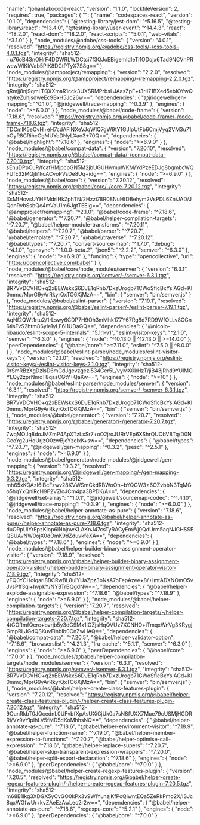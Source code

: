 
  "name": "johanfakocode-react",
  "version": "1.1.0",
  "lockfileVersion": 2,
  "requires": true,
  "packages": {
    "": {
      "name": "codespaces-react",
      "version": "0.1.0",
      "dependencies": {
        "@testing-library/jest-dom": "^5.16.5",
        "@testing-library/react": "^13.4.0",
        "@testing-library/user-event": "^14.4.3",
        "react": "^18.2.0",
        "react-dom": "^18.2.0",
        "react-scripts": "^5.0.1",
        "web-vitals": "^3.1.0"
      }
    },
    "node_modules/@adobe/css-tools": {
      "version": "4.0.1",
      "resolved": "https://registry.npmjs.org/@adobe/css-tools/-/css-tools-4.0.1.tgz",
      "integrity": "sha512-+u76oB43nOHrF4DDWRLWDCtci7f3QJoEBigemIdIeTi1ODqjx6Tad9NCVnPRwewWlKkVab5PlK8DCtPTyX7S8g=="
    },
    "node_modules/@ampproject/remapping": {
      "version": "2.2.0",
      "resolved": "https://registry.npmjs.org/@ampproject/remapping/-/remapping-2.2.0.tgz",
      "integrity": "sha512-qRmjj8nj9qmLTQXXmaR1cck3UXSRMPrbsLJAasZpF+t3riI71BXed5ebIOYwQntykeZuhjsdweEc9BxH5Jc26w==",
      "dependencies": {
        "@jridgewell/gen-mapping": "^0.1.0",
        "@jridgewell/trace-mapping": "^0.3.9"
      },
      "engines": {
        "node": ">=6.0.0"
      }
    },
    "node_modules/@babel/code-frame": {
      "version": "7.18.6",
      "resolved": "https://registry.npmjs.org/@babel/code-frame/-/code-frame-7.18.6.tgz",
      "integrity": "sha512-TDCmlK5eOvH+eH7cdAFlNXeVJqWIQ7gW9tY1GJIpUtFb6CmjVyq2VM3u71bOyR8CRihcCgMUYoDNyLXao3+70Q==",
      "dependencies": {
        "@babel/highlight": "^7.18.6"
      },
      "engines": {
        "node": ">=6.9.0"
      }
    },
    "node_modules/@babel/compat-data": {
      "version": "7.20.10",
      "resolved": "https://registry.npmjs.org/@babel/compat-data/-/compat-data-7.20.10.tgz",
      "integrity": "sha512-sEnuDPpOJR/fcafHMjpcpGN5M2jbUGUHwmuWKM/YdPzeEDJg8bgmbcWQFUfE32MQjti1koACvoPVsDe8Uq+idg==",
      "engines": {
        "node": ">=6.9.0"
      }
    },
    "node_modules/@babel/core": {
      "version": "7.20.12",
      "resolved": "https://registry.npmjs.org/@babel/core/-/core-7.20.12.tgz",
      "integrity": "sha512-XsMfHovsUYHFMdrIHkZphTN/2Hzzi78R08NuHfDBehym2VsPDL6Zn/JAD/JQdnRvbSsbQc4mVaU1m6JgtTEElg==",
      "dependencies": {
        "@ampproject/remapping": "^2.1.0",
        "@babel/code-frame": "^7.18.6",
        "@babel/generator": "^7.20.7",
        "@babel/helper-compilation-targets": "^7.20.7",
        "@babel/helper-module-transforms": "^7.20.11",
        "@babel/helpers": "^7.20.7",
        "@babel/parser": "^7.20.7",
        "@babel/template": "^7.20.7",
        "@babel/traverse": "^7.20.12",
        "@babel/types": "^7.20.7",
        "convert-source-map": "^1.7.0",
        "debug": "^4.1.0",
        "gensync": "^1.0.0-beta.2",
        "json5": "^2.2.2",
        "semver": "^6.3.0"
      },
      "engines": {
        "node": ">=6.9.0"
      },
      "funding": {
        "type": "opencollective",
        "url": "https://opencollective.com/babel"
      }
    },
    "node_modules/@babel/core/node_modules/semver": {
      "version": "6.3.1",
      "resolved": "https://registry.npmjs.org/semver/-/semver-6.3.1.tgz",
      "integrity": "sha512-BR7VvDCVHO+q2xBEWskxS6DJE1qRnb7DxzUrogb71CWoSficBxYsiAGd+Kl0mmq/MprG9yArRkyrQxTO6XjMzA==",
      "bin": {
        "semver": "bin/semver.js"
      }
    },
    "node_modules/@babel/eslint-parser": {
      "version": "7.19.1",
      "resolved": "https://registry.npmjs.org/@babel/eslint-parser/-/eslint-parser-7.19.1.tgz",
      "integrity": "sha512-AqNf2QWt1rtu2/1rLswy6CDP7H9Oh3mMhk177Y67Rg8d7RD9WfOLLv8CGn6tisFvS2htm86yIe1yLF6I1UDaGQ==",
      "dependencies": {
        "@nicolo-ribaudo/eslint-scope-5-internals": "5.1.1-v1",
        "eslint-visitor-keys": "^2.1.0",
        "semver": "^6.3.0"
      },
      "engines": {
        "node": "^10.13.0 || ^12.13.0 || >=14.0.0"
      },
      "peerDependencies": {
        "@babel/core": ">=7.11.0",
        "eslint": "^7.5.0 || ^8.0.0"
      }
    },
    "node_modules/@babel/eslint-parser/node_modules/eslint-visitor-keys": {
      "version": "2.1.0",
      "resolved": "https://registry.npmjs.org/eslint-visitor-keys/-/eslint-visitor-keys-2.1.0.tgz",
      "integrity": "sha512-0rSmRBzXgDzIsD6mGdJgevzgezI534Cer5L/vyMX0kHzT/jiB43jRhd9YUlMGYLQy2zprNmoT8qasCGtY+QaKw==",
      "engines": {
        "node": ">=10"
      }
    },
    "node_modules/@babel/eslint-parser/node_modules/semver": {
      "version": "6.3.1",
      "resolved": "https://registry.npmjs.org/semver/-/semver-6.3.1.tgz",
      "integrity": "sha512-BR7VvDCVHO+q2xBEWskxS6DJE1qRnb7DxzUrogb71CWoSficBxYsiAGd+Kl0mmq/MprG9yArRkyrQxTO6XjMzA==",
      "bin": {
        "semver": "bin/semver.js"
      }
    },
    "node_modules/@babel/generator": {
      "version": "7.20.7",
      "resolved": "https://registry.npmjs.org/@babel/generator/-/generator-7.20.7.tgz",
      "integrity": "sha512-7wqMOJq8doJMZmP4ApXTzLxSr7+oO2jroJURrVEp6XShrQUObV8Tq/D0NCcoYg2uHqUrjzO0zwBjoYzelxK+sw==",
      "dependencies": {
        "@babel/types": "^7.20.7",
        "@jridgewell/gen-mapping": "^0.3.2",
        "jsesc": "^2.5.1"
      },
      "engines": {
        "node": ">=6.9.0"
      }
    },
    "node_modules/@babel/generator/node_modules/@jridgewell/gen-mapping": {
      "version": "0.3.2",
      "resolved": "https://registry.npmjs.org/@jridgewell/gen-mapping/-/gen-mapping-0.3.2.tgz",
      "integrity": "sha512-mh65xKQAzI6iBcFzwv28KVWSmCkdRBWoOh+bYQGW3+6OZvbbN3TqMGo5hqYxQniRcH9F2VZIoJCm4pa3BPDK/A==",
      "dependencies": {
        "@jridgewell/set-array": "^1.0.1",
        "@jridgewell/sourcemap-codec": "^1.4.10",
        "@jridgewell/trace-mapping": "^0.3.9"
      },
      "engines": {
        "node": ">=6.0.0"
      }
    },
    "node_modules/@babel/helper-annotate-as-pure": {
      "version": "7.18.6",
      "resolved": "https://registry.npmjs.org/@babel/helper-annotate-as-pure/-/helper-annotate-as-pure-7.18.6.tgz",
      "integrity": "sha512-duORpUiYrEpzKIop6iNbjnwKLAKnJ47csTyRACyEmWj0QdUrm5aqNJGHSSEQSUAvNW0ojX0dOmK9dZduvkfeXA==",
      "dependencies": {
        "@babel/types": "^7.18.6"
      },
      "engines": {
        "node": ">=6.9.0"
      }
    },
    "node_modules/@babel/helper-builder-binary-assignment-operator-visitor": {
      "version": "7.18.9",
      "resolved": "https://registry.npmjs.org/@babel/helper-builder-binary-assignment-operator-visitor/-/helper-builder-binary-assignment-operator-visitor-7.18.9.tgz",
      "integrity": "sha512-yFQ0YCHoIqarl8BCRwBL8ulYUaZpz3bNsA7oFepAzee+8/+ImtADXNOmO5vJvsPff3qi+hvpkY/NYBTrBQgdNw==",
      "dependencies": {
        "@babel/helper-explode-assignable-expression": "^7.18.6",
        "@babel/types": "^7.18.9"
      },
      "engines": {
        "node": ">=6.9.0"
      }
    },
    "node_modules/@babel/helper-compilation-targets": {
      "version": "7.20.7",
      "resolved": "https://registry.npmjs.org/@babel/helper-compilation-targets/-/helper-compilation-targets-7.20.7.tgz",
      "integrity": "sha512-4tGORmfQcrc+bvrjb5y3dG9Mx1IOZjsHqQVUz7XCNHO+iTmqxWnVg3KRygjGmpRLJGdQSKuvFinbIb0CnZwHAQ==",
      "dependencies": {
        "@babel/compat-data": "^7.20.5",
        "@babel/helper-validator-option": "^7.18.6",
        "browserslist": "^4.21.3",
        "lru-cache": "^5.1.1",
        "semver": "^6.3.0"
      },
      "engines": {
        "node": ">=6.9.0"
      },
      "peerDependencies": {
        "@babel/core": "^7.0.0"
      }
    },
    "node_modules/@babel/helper-compilation-targets/node_modules/semver": {
      "version": "6.3.1",
      "resolved": "https://registry.npmjs.org/semver/-/semver-6.3.1.tgz",
      "integrity": "sha512-BR7VvDCVHO+q2xBEWskxS6DJE1qRnb7DxzUrogb71CWoSficBxYsiAGd+Kl0mmq/MprG9yArRkyrQxTO6XjMzA==",
      "bin": {
        "semver": "bin/semver.js"
      }
    },
    "node_modules/@babel/helper-create-class-features-plugin": {
      "version": "7.20.12",
      "resolved": "https://registry.npmjs.org/@babel/helper-create-class-features-plugin/-/helper-create-class-features-plugin-7.20.12.tgz",
      "integrity": "sha512-9OunRkbT0JQcednL0UFvbfXpAsUXiGjUk0a7sN8fUXX7Mue79cUSMjHGDRRi/Vz9vYlpIhLV5fMD5dKoMhhsNQ==",
      "dependencies": {
        "@babel/helper-annotate-as-pure": "^7.18.6",
        "@babel/helper-environment-visitor": "^7.18.9",
        "@babel/helper-function-name": "^7.19.0",
        "@babel/helper-member-expression-to-functions": "^7.20.7",
        "@babel/helper-optimise-call-expression": "^7.18.6",
        "@babel/helper-replace-supers": "^7.20.7",
        "@babel/helper-skip-transparent-expression-wrappers": "^7.20.0",
        "@babel/helper-split-export-declaration": "^7.18.6"
      },
      "engines": {
        "node": ">=6.9.0"
      },
      "peerDependencies": {
        "@babel/core": "^7.0.0"
      }
    },
    "node_modules/@babel/helper-create-regexp-features-plugin": {
      "version": "7.20.5",
      "resolved": "https://registry.npmjs.org/@babel/helper-create-regexp-features-plugin/-/helper-create-regexp-features-plugin-7.20.5.tgz",
      "integrity": "sha512-m68B1lkg3XDGX5yCvGO0kPx3v9WIYLnzjKfPcQiwntEQa5ZeRkPmo2X/ISJc8qxWGfwUr+kvZAeEzAwLec2r2w==",
      "dependencies": {
        "@babel/helper-annotate-as-pure": "^7.18.6",
        "regexpu-core": "^5.2.1"
      },
      "engines": {
        "node": ">=6.9.0"
      },
      "peerDependencies": {
        "@babel/core": "^7.0.0"
      }